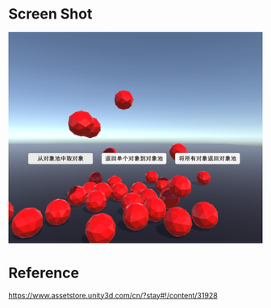 # Screen Shot
![](objectPoolScreenShot.png)

# Reference

https://www.assetstore.unity3d.com/cn/?stay#!/content/31928




